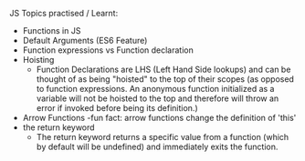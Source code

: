 JS Topics practised / Learnt:

 - Functions in JS
 - Default Arguments (ES6 Feature)
 - Function expressions vs Function declaration
 - Hoisting
    - Function Declarations are LHS (Left Hand Side lookups) and can be thought of as being "hoisted" to the top of their scopes (as opposed to function expressions. An anonymous function initialized as a variable will not be hoisted to the top and therefore will throw an error if invoked before being its definition.)
 - Arrow Functions
    -fun fact: arrow functions change the definition of 'this'
 - the return keyword
    - The return keyword returns a specific value from a function (which by default will be undefined) and immediately exits the function.